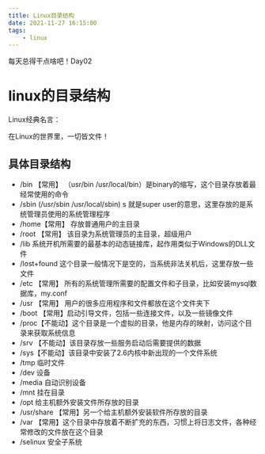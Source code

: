```yaml
---
title: Linux目录结构
date: 2021-11-27 16:15:00
tags:
    - linux
---
```






每天总得干点啥吧！Day02

# linux的目录结构

Linux经典名言：

在Linux的世界里，一切皆文件！

## 具体目录结构

- /bin 【常用】 （usr/bin  /usr/local/bin）是binary的缩写，这个目录存放着最经常使用的命令
- /sbin (/usr/sbin  /usr/local/sbin) s 就是super user的意思，这里存放的是系统管理员使用的系统管理程序
- /home【常用】  存放普通用户的主目录
- /root 【常用】 该目录为系统管理员的主目录，超级用户
- /lib 系统开机所需要的最基本的动态链接库，起作用类似于Windows的DLL文件
- /lost+found 这个目录一般情况下是空的，当系统非法关机后，这里存放一些文件
- /etc 【常用】 所有的系统管理所需要的配置文件和子目录，比如安装mysql数据库，my.conf
- /usr 【常用】 用户的很多应用程序和文件都放在这个文件夹下
- /boot 【常用】启动引导文件，包括一些连接文件，以及一些镜像文件
- /proc【不能动】这个目录是一个虚拟的目录，他是内存的映射，访问这个目录来获取系统信息
- /srv 【不能动】该目录存放一些服务启动后需要提供的数据
- /sys【不能动】该目录中安装了2.6内核中新出现的一个文件系统
- /tmp 临时文件
- /dev  设备
- /media  自动识别设备
- /mnt  挂在目录
- /opt 给主机额外安装文件所存放的目录
- /usr/share 【常用】另一个给主机额外安装软件所存放的目录
- /var 【常用】这个目录中存放着不断扩充的东西，习惯上将日志文件，各种经常修改的文件放在这个目录
- /selinux 安全子系统

